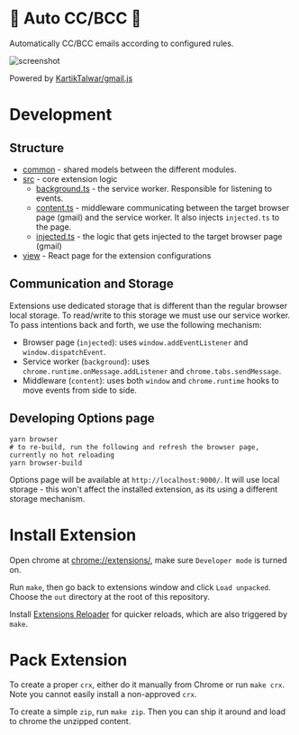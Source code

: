 # 📩 Auto CC/BCC 📩

Automatically CC/BCC emails according to configured rules.

![screenshot](https://i.imgur.com/1lJy1v8.png)

Powered by [KartikTalwar/gmail.js](https://github.com/KartikTalwar/gmail.js)

# Development

## Structure

* [common](common) - shared models between the different modules.
* [src](src) - core extension logic
    * [background.ts](src/background.ts) - the service worker. Responsible for listening to events.
    * [content.ts](src/content.ts) - middleware communicating between the target browser page (gmail) and the service worker. It also injects `injected.ts` to the page.
    * [injected.ts](src/injected.ts) - the logic that gets injected to the target browser page (gmail)
* [view](view) - React page for the extension configurations

## Communication and Storage

Extensions use dedicated storage that is different than the regular browser local storage. To read/write to this storage we must use our service worker. To pass intentions back and forth, we use the following mechanism:

* Browser page (`injected`): uses `window.addEventListener` and `window.dispatchEvent`.
* Service worker (`background`): uses `chrome.runtime.onMessage.addListener` and `chrome.tabs.sendMessage`.
* Middleware (`content`): uses both `window` and `chrome.runtime` hooks to move events from side to side.

## Developing Options page

```shell
yarn browser
# to re-build, run the following and refresh the browser page, currently no hot reloading
yarn browser-build
```

Options page will be available at `http://localhost:9000/`. It will use local storage - this won't affect the installed extension, as its using a different storage mechanism.

# Install Extension

Open chrome at [chrome://extensions/](chrome://extensions/), make sure `Developer mode` is turned on.

Run `make`, then go back to extensions window and click `Load unpacked`. Choose the `out` directory at the root of this repository.

Install [Extensions Reloader](https://chrome.google.com/webstore/detail/extensions-reloader/fimgfedafeadlieiabdeeaodndnlbhid?hl=en) for quicker reloads, which are also triggered by `make`.

# Pack Extension

To create a proper `crx`, either do it manually from Chrome or run `make crx`. Note you cannot easily install a non-approved `crx`.

To create a simple `zip`, run `make zip`. Then you can ship it around and load to chrome the unzipped content.
